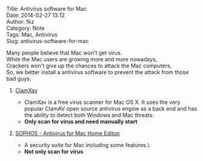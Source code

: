 Title: Antivirus software for Mac  
Date: 2014-02-27 13:12  
Author: fkz  
Category: Note  
Tags: Mac, Antivirus  
Slug: antivirus-software-for-mac  
  
Many people believe that Mac won't get virus.  
While the Mac users are growing more and more nowadays,  
Crackers won't give up the chances to attack the Mac computers.  
So, we better install a antivirus software to prevent the attack from those bad guys.  
  
  
1. [ClamXav](http://www.clamxav.com/)  
    + ClamXav is a free virus scanner for Mac OS X. It uses the very popular ClamAV open source antivirus engine as a back end and has the ability to detect both Windows and Mac threats.  
    + **Only scan for virus and need manually start**  
  
2. [SOPHOS - Antivirus for Mac Home Editon](http://www.sophos.com/en-us/products/free-tools/sophos-antivirus-for-mac-home-edition.aspx)  
    + A security suite for Mac including some features.\  
    + **Not only scan for virus**  
